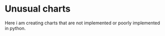 # Unusual charts
Here i am creating charts that are not implemented or poorly implemented in python. 
